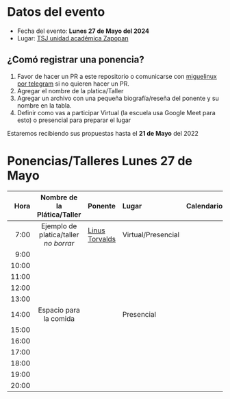 # Datos del evento

* Fecha del evento: **Lunes 27 de Mayo del 2024**
* Lugar: [TSJ unidad académica Zapopan](https://goo.gl/maps/8fyaXKKnY9jaHaXB8)

## ¿Comó registrar una ponencia?

1. Favor de hacer un PR a este repositorio o comunicarse con
   [miguelinux por telegram](https://t.me/miguelinux) si no quieren
   hacer un PR.
2. Agregar el nombre de la platica/Taller
3. Agregar un archivo con una pequeña biografía/reseña del ponente
   y su nombre en la tabla.
4. Definir como vas a participar Virtual (la escuela usa Google Meet para esto)
   o presencial para preparar el lugar

Estaremos recibiendo sus propuestas hasta el **21 de Mayo** del 2022

# Ponencias/Talleres Lunes 27 de Mayo

| Hora  | Nombre de la Plática/Taller | Ponente |  Lugar   | Calendario |
| ---:  |           :---:             | :---    |  :---    |    :---:   |
|  7:00 | Ejemplo de platica/taller _no borrar_ | [Linus Torvalds](../FLISoL2022/torvalds.md) | Virtual/Presencial |  |
|  9:00 |                             |         |          |            |
| 10:00 |                             |         |          |            |
| 11:00 |                             |         |          |            |
| 12:00 |                             |         |          |            |
| 13:00 |                             |         |          |            |
| 14:00 |   Espacio para la comida    |         |Presencial|            |
| 15:00 |                             |         |          |            |
| 16:00 |                             |         |          |            |
| 17:00 |                             |         |          |            |
| 18:00 |                             |         |          |            |
| 19:00 |                             |         |          |            |
| 20:00 |                             |         |          |            |

<!-- modeline
 vi: ts=8 sw=4 sts=4 et spl=es spell
-->
